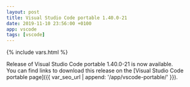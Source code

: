 ```yaml
---
layout: post
title: Visual Studio Code portable 1.40.0-21
date: 2019-11-10 23:56:00 +0100
app: vscode
tags: [vscode]
---
```

{% include vars.html %}

Release of Visual Studio Code portable 1.40.0-21 is now available.<br />
You can find links to download this release on the [Visual Studio Code portable page]({{ var_seo_url | append: '/app/vscode-portable/' }}).